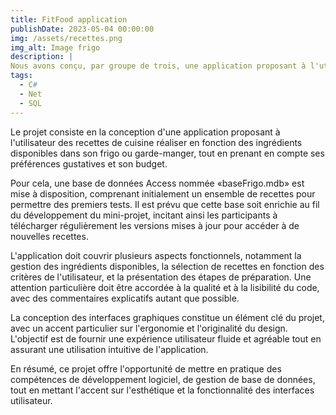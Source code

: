 ```yaml
---
title: FitFood application
publishDate: 2023-05-04 00:00:00
img: /assets/recettes.png
img_alt: Image frigo
description: |
Nous avons conçu, par groupe de trois, une application proposant à l'utilisateur des recettes de cuisine en fonction de nombreux paramètres le concernant, tels que les aliments dont il dispose, son budget, ses préférences...
tags:
  - C#
  - Net
  - SQL
---
```


Le projet consiste en la conception d'une application proposant à l'utilisateur des recettes de cuisine réaliser en fonction des ingrédients disponibles dans son frigo ou garde-manger, tout en prenant en compte ses préférences gustatives et son budget.

Pour cela, une base de données Access nommée «baseFrigo.mdb» est mise à disposition, comprenant initialement un ensemble de recettes pour permettre des premiers tests. Il est prévu que cette base soit enrichie au fil du développement du mini-projet, incitant ainsi les participants à télécharger régulièrement les versions mises à jour pour accéder à de nouvelles recettes.

L'application doit couvrir plusieurs aspects fonctionnels, notamment la gestion des ingrédients disponibles, la sélection de recettes en fonction des critères de l'utilisateur, et la présentation des étapes de préparation. Une attention particulière doit être accordée à la qualité et à la lisibilité du code, avec des commentaires explicatifs autant que possible.

La conception des interfaces graphiques constitue un élément clé du projet, avec un accent particulier sur l'ergonomie et l'originalité du design. L'objectif est de fournir une expérience utilisateur fluide et agréable tout en assurant une utilisation intuitive de l'application.

En résumé, ce projet offre l'opportunité de mettre en pratique des compétences de développement logiciel, de gestion de base de données, tout en mettant l'accent sur l'esthétique et la fonctionnalité des interfaces utilisateur.